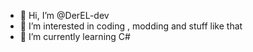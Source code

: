- 👋 Hi, I’m @DerEL-dev
- 👀 I’m interested in coding , modding and stuff like that
- 🌱 I’m currently learning C#


<!---
DerEL-dev/DerEL-dev is a ✨ special ✨ repository because its `README.md` (this file) appears on your GitHub profile.
You can click the Preview link to take a look at your changes.
--->
